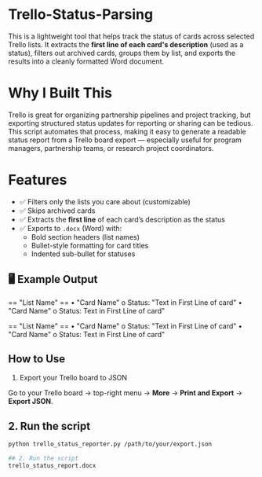 # Trello-Status-Parsing
This is a lightweight tool that helps track the status of cards across selected Trello lists. It extracts the **first line of each card's description** (used as a status), filters out archived cards, groups them by list, and exports the results into a cleanly formatted Word document.

# Why I Built This
Trello is great for organizing partnership pipelines and project tracking, but exporting structured status updates for reporting or sharing can be tedious. This script automates that process, making it easy to generate a readable status report from a Trello board export — especially useful for program managers, partnership teams, or research project coordinators.

# Features
- ✅ Filters only the lists you care about (customizable)
- ✅ Skips archived cards
- ✅ Extracts the **first line** of each card’s description as the status
- ✅ Exports to `.docx` (Word) with:
  - Bold section headers (list names)
  - Bullet-style formatting for card titles
  - Indented sub-bullet for statuses

## 🖥️ Example Output
== "List Name" ==
• "Card Name"
  o Status: "Text in First Line of card"
• "Card Name"
  o Status: Text in First Line of card"
  
== "List Name" ==
• "Card Name"
  o Status: "Text in First Line of card"
• "Card Name"
  o Status: Text in First Line of card"

## How to Use

1. Export your Trello board to JSON

Go to your Trello board → top-right menu → **More** → **Print and Export** → **Export JSON**.

## 2. Run the script

```bash
python trello_status_reporter.py /path/to/your/export.json

## 2. Run the script
trello_status_report.docx

